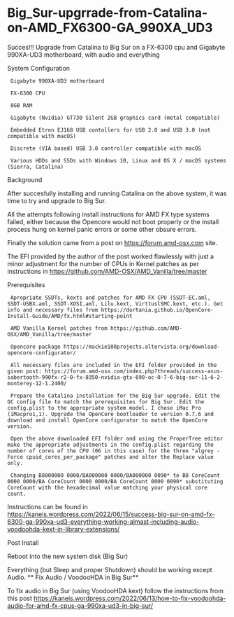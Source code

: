 # Big_Sur-upgrrade-from-Catalina-on-AMD_FX6300-GA_990XA_UD3
 Succes!!! Upgrade from Catalina to Big Sur on a FX-6300 cpu and Gigabyte 990XA-UD3 motherboard, with audio and everything

 System Configuration

     Gigabyte 990XA-UD3 motherboard

     FX-6300 CPU

     8GB RAM

     Gigabyte (Nvidia) GT730 Silent 2GB graphics card (metal compatible)

     Embedded Etron EJ168 USB contollers for USB 2.0 and USB 3.0 (not compatible with macOS)

     Discrete (VIA based) USB 3.0 controller compatible with macOS

     Various HDDs and SSDs with Windows 10, Linux and OS X / macOS systems (Sierra, Catalina)

 Background

 After succesfully installing and running Catalina on the above system, it was time to try and upgrade to Big Sur.

 All the attempts following install instructions for AMD FX type systems failed, either because the Opencore would not boot properly or the install process hung on kernel panic errors or some other obsure errors.

 Finally the solution came from a post on https://forum.amd-osx.com site.

 The EFI provided by the author of the post worked flawlessly with just a minor adjustment for the number of CPUs in Kernel patches as per instructions in https://github.com/AMD-OSX/AMD_Vanilla/tree/master

 Prerequisites

     Apropriate SSDTs, kexts and patches for AMD FX CPU (SSDT-EC.aml, SSDT-USBX.aml, SSDT-XOSI.aml, Lilu.kext, VirttuslSMC.kext, etc.). Get info and necessary files from https://dortania.github.io/OpenCore-Install-Guide/AMD/fx.html#starting-point

     AMD Vanilla Kernel patches from https://github.com/AMD-OSX/AMD_Vanilla/tree/master

     Opencore package https://mackie100projects.altervista.org/download-opencore-configurator/

     All necessary files are included in the EFI folder provided in the given post: https://forum.amd-osx.com/index.php?threads/success-asus-sabertooth-990fx-r2-0-fx-8350-nvidia-gtx-690-oc-0-7-6-big-sur-11-6-2-monterey-12-1.2400/

     Prepare the Catalina installation for the Big Sur upgrade. Edit the OC config file to match the prerequisites for Big Sur. Edit the config.plist to the appropriate system model. I chose iMac Pro (iMacpro1,1). Upgrade the OpenCore bootloader to version 0.7.6 and download and install OpenCore configurator to match the OpenCore version.

     Open the above downloaded EFI folder and using the ProperTree editor make the appropriate adjustments in the config.plist regarding the number of cores of the CPU (06 in this case) for the three "algrey - Force cpuid_cores_per_package" patches and alter the Replace value only.

     Changing B8000000 0000/BA000000 0000/BA000000 0090* to B8 CoreCount 0000 0000/BA CoreCount 0000 0000/BA CoreCount 0000 0090* substituting CoreCount with the hexadecimal value matching your physical core count.

Instructions can be found in https://kaneis.wordpress.com/2022/06/15/success-big-sur-on-amd-fx-6300-ga-990xa-ud3-everything-working-almast-including-audio-voodoohda-kext-in-library-extensions/

 Post Install

 Reboot into the new system disk (Big Sur)

 Everything (but Sleep and proper Shutdown) should be working except Audio.
 ** Fix Audio / VoodooHDA in Big Sur**

 To fix audio in Big Sur (using VoodooHDA kext) follow the instructions from this post https://kaneis.wordpress.com/2022/06/13/how-to-fix-voodoohda-audio-for-amd-fx-cpus-ga-990xa-ud3-in-big-sur/
